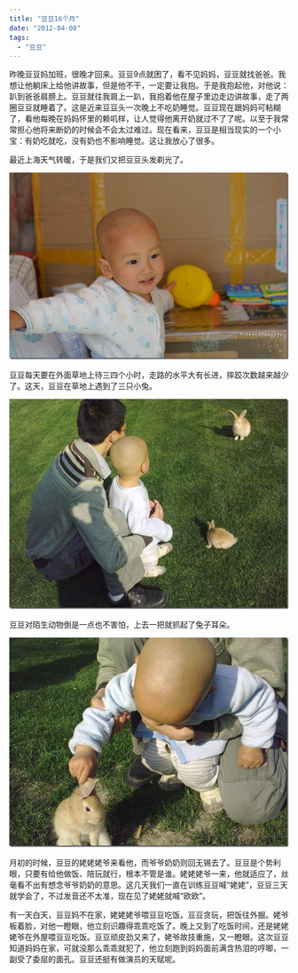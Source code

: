 ```yaml
---
title: "豆豆16个月"
date: "2012-04-08"
tags: 
  - "豆豆"
---
```


昨晚豆豆妈加班，很晚才回来。豆豆9点就困了，看不见妈妈，豆豆就找爸爸。我想让他躺床上给他讲故事，但是他不干，一定要让我抱。于是我抱起他，对他说：趴到爸爸肩膀上。豆豆就往我肩上一趴，我抱着他在屋子里边走边讲故事，走了两圈豆豆就睡着了。这是近来豆豆头一次晚上不吃奶睡觉。豆豆现在跟妈妈可粘糊了，看他每晚在妈妈怀里的赖叽样，让人觉得他离开奶就过不了了呢。以至于我常常担心他将来断奶的时候会不会太过难过。现在看来，豆豆是相当现实的一个小宝：有奶吃就吃，没有奶也不影响睡觉。这让我放心了很多。

最近上海天气转暖，于是我们又把豆豆头发剃光了。

![DSC03917](images/dsc03917_thumb.jpg "DSC03917")

豆豆每天要在外面草地上待三四个小时，走路的水平大有长进，摔跤次数越来越少了。这天，豆豆在草地上遇到了三只小兔。

![20120403499](images/20120403499_thumb.jpg "20120403499")

豆豆对陌生动物倒是一点也不害怕，上去一把就抓起了兔子耳朵。

![20120403501](images/20120403501_thumb.jpg "20120403501")

月初的时候，豆豆的姥姥姥爷来看他，而爷爷奶奶则回无锡去了。豆豆是个势利眼，只要有给他做饭、陪玩就行，根本不管是谁。姥姥姥爷一来，他就适应了，丝毫看不出有想念爷爷奶奶的意思。这几天我们一直在训练豆豆喊“姥姥”，豆豆三天就学会了，不过发音还不太准，现在见了姥姥就喊“欧欧”。

有一天白天，豆豆妈不在家，姥姥姥爷喂豆豆吃饭。豆豆贪玩，把饭往外掘。姥爷板着脸，对他一瞪眼，他立刻识趣得乖乖吃饭了。晚上又到了吃饭时间，还是姥姥姥爷在外屋喂豆豆吃饭。豆豆顽皮劲又来了，姥爷故技重施，又一瞪眼。这次豆豆知道妈妈在家，可就没那么乖乖就犯了，他立刻跑到妈妈面前满含热泪的哼唧，一副受了委屈的面孔。豆豆还挺有做演员的天赋呢。
